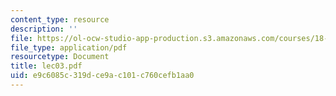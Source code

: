 ```yaml
---
content_type: resource
description: ''
file: https://ol-ocw-studio-app-production.s3.amazonaws.com/courses/18-366-random-walks-and-diffusion-fall-2006/e9c6085c319dce9ac101c760cefb1aa0_lec03.pdf
file_type: application/pdf
resourcetype: Document
title: lec03.pdf
uid: e9c6085c-319d-ce9a-c101-c760cefb1aa0
---
```

